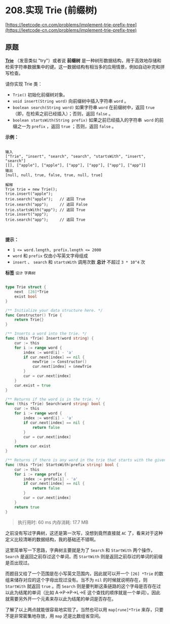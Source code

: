 # 208.实现 Trie (前缀树)
[https://leetcode-cn.com/problems/implement-trie-prefix-tree](https://leetcode-cn.com/problems/implement-trie-prefix-tree) 
## 原题
 **<a href="https://baike.baidu.com/item/字典树/9825209?fr=aladdin" target="_blank">Trie</a>** （发音类似 "try"）或者说 **前缀树** 是一种树形数据结构，用于高效地存储和检索字符串数据集中的键。这一数据结构有相当多的应用情景，例如自动补完和拼写检查。

请你实现 Trie 类：
-  `Trie()` 初始化前缀树对象。
-  `void insert(String word)` 向前缀树中插入字符串 `word` 。
-  `boolean search(String word)` 如果字符串 `word` 在前缀树中，返回 `true` （即，在检索之前已经插入）；否则，返回 `false` 。
-  `boolean startsWith(String prefix)` 如果之前已经插入的字符串  `word` 的前缀之一为 `prefix` ，返回 `true` ；否则，返回 `false` 。
 

 **示例：** 

```

输入
["Trie", "insert", "search", "search", "startsWith", "insert", "search"]
[[], ["apple"], ["apple"], ["app"], ["app"], ["app"], ["app"]]
输出
[null, null, true, false, true, null, true]

解释
Trie trie = new Trie();
trie.insert("apple");
trie.search("apple");   // 返回 True
trie.search("app");     // 返回 False
trie.startsWith("app"); // 返回 True
trie.insert("app");
trie.search("app");     // 返回 True

```
 

 **提示：** 
-  `1 <= word.length, prefix.length <= 2000` 
-  `word` 和 `prefix` 仅由小写英文字母组成
-  `insert` 、 `search` 和 `startsWith` 调用次数 **总计** 不超过 `3 * 10^4` 次
 
**标签**
`设计` `字典树` 


## 
```go
type Trie struct {
	next  [26]*Trie
	exist bool
}

/** Initialize your data structure here. */
func Constructor() Trie {
	return Trie{}
}

/** Inserts a word into the trie. */
func (this *Trie) Insert(word string) {
	cur := this
	for i := range word {
		index := word[i] - 'a'
		if cur.next[index] == nil {
			newTrie := Constructor()
			cur.next[index] = &newTrie
		}
		cur = cur.next[index]
	}
	cur.exist = true
}

/** Returns if the word is in the trie. */
func (this *Trie) Search(word string) bool {
	cur := this
	for i := range word {
		index := word[i] - 'a'
		if cur.next[index] == nil {
			return false
		}
		cur = cur.next[index]
	}
	return cur.exist
}

/** Returns if there is any word in the trie that starts with the given prefix. */
func (this *Trie) StartsWith(prefix string) bool {
	cur := this
	for i := range prefix {
		index := prefix[i] - 'a'
		if cur.next[index] == nil {
			return false
		}
		cur = cur.next[index]
	}
	return true
}

```
>执行用时: 60 ms
内存消耗: 17.7 MB

之前没有写过字典树，这还是第一次写，没想到竟然直接就 `AC` 了，看来对于这种定义比较清晰的数据结构，我的基础还不错啊。

这里简单写一下思路，字典树主要就是为了 `Search` 和 `StartWith` 两个操作，`Search` 是返回之前存过这个单词，而 `StartWith` 则是返回之前存过的单词的前缀是否出现过。

而题目又给了一个范围是在小写英文范围内，因此就可以开一个 `[26] *Trie` 的数组来储存对应的这个字母出现过没有。当不为 `nil` 的时候就说明存在，则 `StartWith` 就返回 `true` 。而 `Search` 则是要判断这条链路的这个字母是否存在过以此为结尾的单词（比如 A->P->P->L->E 这个查找的顺序就是一个单词）。因此就需要另外开一个元素来存以此为结尾的单词是否存在。

了解了以上两点就能很容易地实现了。当然也可以用 `map[rune]*Trie` 来存，只要不是非常密集地存放，用 `map` 还是比数组省空间。